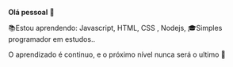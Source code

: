 **Olá pessoal** 👋

📚Estou aprendendo: Javascript, HTML, CSS , Nodejs, 
🎓Simples programador em estudos..


O aprendizado é continuo, e o próximo nível nunca será o ultimo 🚀
